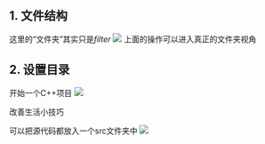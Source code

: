 
## 1. 文件结构

这里的“文件夹”其实只是*filter*
![](Pasted%20image%2020230627181056.png)
上面的操作可以进入真正的文件夹视角


## 2. 设置目录

开始一个C++项目
![](Pasted%20image%2020230627202508.png)

改善生活小技巧

可以把源代码都放入一个src文件夹中
![](Pasted%20image%2020230701105726.png)